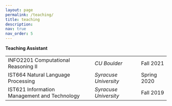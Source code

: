 ```yaml
---
layout: page
permalink: /teaching/
title: teaching
description:
nav: true
nav_order: 5
---
```


<strong>Teaching Assistant</strong>

<table>
  <tr>
    <td>INFO2201 Computational Reasoning II</td>
    <td></td>
    <td><i>CU Boulder</i></td>
    <td></td>
    <td>Fall 2021</td>
  </tr>
  <tr>
    <td>IST664 Natural Language Processing</td>
    <td></td>
    <td><i>Syracuse University</i></td>
    <td></td>
    <td>Spring 2020</td>
  </tr>
  <tr>
    <td>IST621 Information Management and Technology</td>
    <td></td>
    <td><i>Syracuse University</i></td>
    <td></td>
    <td>Fall 2019</td>
  </tr>
</table>
